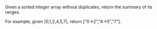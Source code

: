 Given a sorted integer array without duplicates, return the summary of its ranges.

For example, given [0,1,2,4,5,7], return ["0->2","4->5","7"].